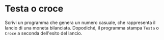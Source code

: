 # Testa o croce

Scrivi un programma che genera un numero casuale, che rappresenta il lancio di una moneta bilanciata. 
Dopodiché, il programma stampa ``Testa`` o ``Croce`` a seconda dell'esito del lancio.
